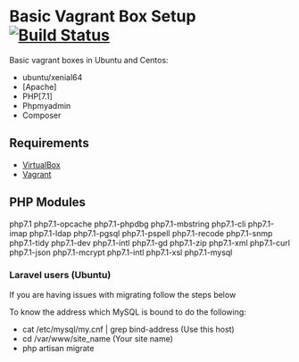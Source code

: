 # Basic Vagrant Box Setup [![Build Status](https://travis-ci.org/dreboard/basic_box.svg?branch=master)](https://travis-ci.org/dreboard/basic_box)

Basic vagrant boxes in Ubuntu and Centos:

- ubuntu/xenial64
- [Apache]
- PHP[7.1]
- Phpmyadmin
- Composer

## Requirements
- [VirtualBox](http://www.virtualbox.org/wiki/Downloads)
- [Vagrant](http://www.vagrantup.com/downloads)

## PHP Modules

php7.1 php7.1-opcache php7.1-phpdbg php7.1-mbstring php7.1-cli php7.1-imap php7.1-ldap php7.1-pgsql php7.1-pspell php7.1-recode php7.1-snmp php7.1-tidy php7.1-dev php7.1-intl php7.1-gd php7.1-zip php7.1-xml php7.1-curl php7.1-json php7.1-mcrypt
php7.1-intl php7.1-xsl php7.1-mysql

### Laravel users (Ubuntu)
If you are having issues with migrating follow the steps below
 
To know the address which MySQL is bound to do the following:
- cat /etc/mysql/my.cnf | grep bind-address (Use this host)
- cd /var/www/site_name (Your site name)
- php artisan migrate
